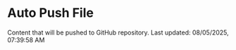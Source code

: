 # Auto Push File

Content that will be pushed to GitHub repository.
Last updated: 08/05/2025, 07:39:58 AM